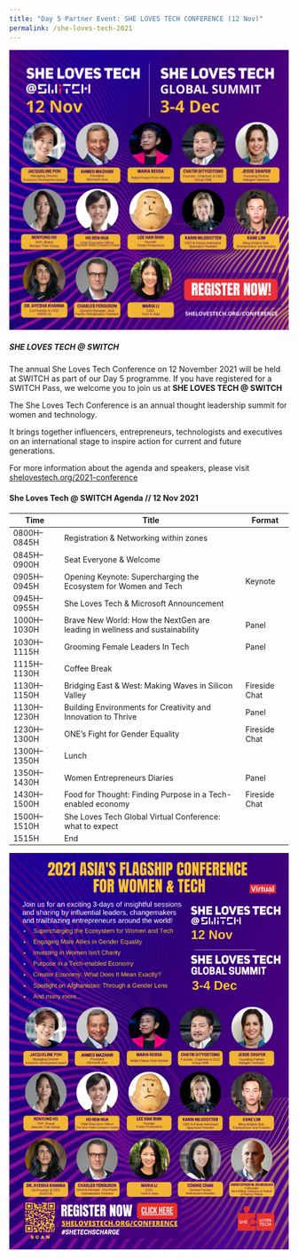 ```yaml
---
title: "Day 5 Partner Event: SHE LOVES TECH CONFERENCE (12 Nov)"
permalink: /she-loves-tech-2021
---
```

[![She Loves Tech @ SWITCH](/images/she_loves_tech_2021_web_banner.png)](https://www.shelovestech.org/conference)

##### SHE LOVES TECH @ SWITCH

The annual She Loves Tech Conference on 12 November 2021 will be held at SWITCH as part of our Day 5 programme. If you have registered for a SWITCH Pass, we welcome you to join us at **SHE LOVES TECH @ SWITCH**

The She Loves Tech Conference is an annual thought leadership summit for women and technology.

It brings together influencers, entrepreneurs, technologists and executives on an international stage to inspire action for current and future generations.

For more information about the agenda and speakers, please visit [shelovestech.org/2021-conference](https://www.shelovestech.org/2021-conference)

#### She Loves Tech @ SWITCH Agenda // 12 Nov 2021

| Time | Title | Format |
| -------- | -------- | -------- |
| 0800H–0845H     | Registration & Networking within zones    |      |
| 0845H–0900H     | Seat Everyone & Welcome     |      |
| 0905H–0945H     | Opening Keynote: Supercharging the Ecosystem for Women and Tech    | Keynote    |
| 0945H–0955H     | She Loves Tech & Microsoft Announcement    |      |
| 1000H–1030H    | Brave New World: How the NextGen are leading in wellness and sustainability     | Panel     |
| 1030H–1115H     | Grooming Female Leaders In Tech     | Panel     |
|1115H–1130H     | Coffee Break     |      |
| 1130H–1150H     | Bridging East & West: Making Waves in Silicon Valley     | Fireside Chat     |
| 1130H–1230H     | Building Environments for Creativity and Innovation to Thrive     | Panel    |
|1230H–1300H     | ONE’s Fight for Gender Equality     | Fireside Chat     |
| 1300H–1350H     | Lunch     |    |
|1350H–1430H     | Women Entrepreneurs Diaries    | Panel     |
| 1430H–1500H     | Food for Thought: Finding Purpose in a Tech-enabled economy       | Fireside Chat    |
| 1500H–1510H     | She Loves Tech Global Virtual Conference: what to expect      |      |
| 1515H     | End     |     |

[![She Loves Tech @ SWITCH](/images/she_loves_tech_2021_speakers_portrait_v1.png)](https://www.shelovestech.org/conference)